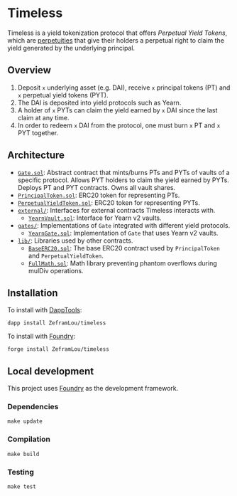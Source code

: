 # Timeless

Timeless is a yield tokenization protocol that offers _Perpetual Yield Tokens_, which are [perpetuities](https://www.investopedia.com/terms/p/perpetuity.asp) that give their holders a perpetual right to claim the yield generated by the underlying principal.

## Overview

1. Deposit `x` underlying asset (e.g. DAI), receive `x` principal tokens (PT) and `x` perpetual yield tokens (PYT).
2. The DAI is deposited into yield protocols such as Yearn.
3. A holder of `x` PYTs can claim the yield earned by `x` DAI since the last claim at any time.
4. In order to redeem `x` DAI from the protocol, one must burn `x` PT and `x` PYT together.

## Architecture

-   [`Gate.sol`](src/Gate.sol): Abstract contract that mints/burns PTs and PYTs of vaults of a specific protocol. Allows PYT holders to claim the yield earned by PYTs. Deploys PT and PYT contracts. Owns all vault shares.
-   [`PrincipalToken.sol`](src/PrincipalToken.sol): ERC20 token for representing PTs.
-   [`PerpetualYieldToken.sol`](src/PerpetualYieldToken.sol): ERC20 token for representing PYTs.
-   [`external/`](src/external/): Interfaces for external contracts Timeless interacts with.
    -   [`YearnVault.sol`](src/external/YearnVault.sol): Interface for Yearn v2 vaults.
-   [`gates/`](src/gates/): Implementations of `Gate` integrated with different yield protocols.
    -   [`YearnGate.sol`](src/gates/YearnGate.sol): Implementation of `Gate` that uses Yearn v2 vaults.
-   [`lib/`](src/lib/): Libraries used by other contracts.
    -   [`BaseERC20.sol`](src/lib/BaseERC20.sol): The base ERC20 contract used by `PrincipalToken` and `PerpetualYieldToken`.
    -   [`FullMath.sol`](src/lib/FullMath.sol): Math library preventing phantom overflows during mulDiv operations.

## Installation

To install with [DappTools](https://github.com/dapphub/dapptools):

```
dapp install ZeframLou/timeless
```

To install with [Foundry](https://github.com/gakonst/foundry):

```
forge install ZeframLou/timeless
```

## Local development

This project uses [Foundry](https://github.com/gakonst/foundry) as the development framework.

### Dependencies

```
make update
```

### Compilation

```
make build
```

### Testing

```
make test
```

